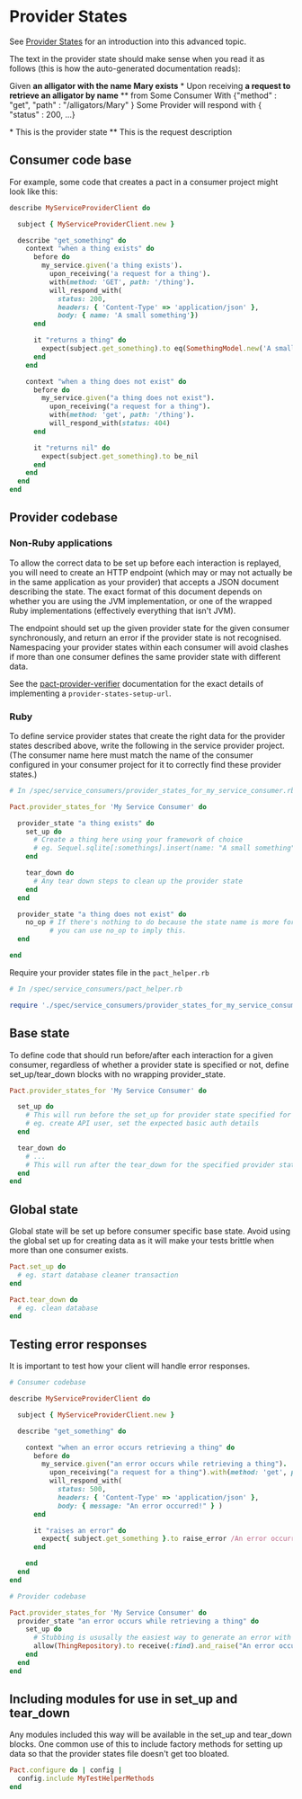 # Provider States

See [Provider States](../../best_practices/provider/using_provider_states_effectively.md) for an introduction into this advanced topic.

The text in the provider state should make sense when you read it as follows \(this is how the auto-generated documentation reads\):

Given **an alligator with the name Mary exists** \* Upon receiving **a request to retrieve an alligator by name** \*\* from Some Consumer With {"method" : "get", "path" : "/alligators/Mary" } Some Provider will respond with { "status" : 200, ...}

\* This is the provider state \*\* This is the request description

## Consumer code base

For example, some code that creates a pact in a consumer project might look like this:

```ruby
describe MyServiceProviderClient do

  subject { MyServiceProviderClient.new }

  describe "get_something" do
    context "when a thing exists" do
      before do
        my_service.given('a thing exists').
          upon_receiving('a request for a thing').
          with(method: 'GET', path: '/thing').
          will_respond_with(
            status: 200,
            headers: { 'Content-Type' => 'application/json' },
            body: { name: 'A small something'})
      end

      it "returns a thing" do
        expect(subject.get_something).to eq(SomethingModel.new('A small something'))
      end
    end

    context "when a thing does not exist" do
      before do
        my_service.given("a thing does not exist").
          upon_receiving("a request for a thing").
          with(method: 'get', path: '/thing').
          will_respond_with(status: 404)
      end

      it "returns nil" do
        expect(subject.get_something).to be_nil
      end
    end
  end
end
```

## Provider codebase

### Non-Ruby applications

To allow the correct data to be set up before each interaction is replayed, you will need to create an HTTP endpoint \(which may or may not actually be in the same application as your provider\) that accepts a JSON document describing the state. The exact format of this document depends on whether you are using the JVM implementation, or one of the wrapped Ruby implementations \(effectively everything that isn't JVM\).

The endpoint should set up the given provider state for the given consumer synchronously, and return an error if the provider state is not recognised. Namespacing your provider states within each consumer will avoid clashes if more than one consumer defines the same provider state with different data.

See the [pact-provider-verifier](https://github.com/pact-foundation/pact-provider-verifier#api-with-provider-states) documentation for the exact details of implementing a `provider-states-setup-url`.

### Ruby

To define service provider states that create the right data for the provider states described above, write the following in the service provider project. \(The consumer name here must match the name of the consumer configured in your consumer project for it to correctly find these provider states.\)

```ruby
# In /spec/service_consumers/provider_states_for_my_service_consumer.rb

Pact.provider_states_for 'My Service Consumer' do

  provider_state "a thing exists" do
    set_up do
      # Create a thing here using your framework of choice
      # eg. Sequel.sqlite[:somethings].insert(name: "A small something")
    end

    tear_down do
      # Any tear down steps to clean up the provider state
    end
  end

  provider_state "a thing does not exist" do
    no_op # If there's nothing to do because the state name is more for documentation purposes,
          # you can use no_op to imply this.
  end

end
```

Require your provider states file in the `pact_helper.rb`

```ruby
# In /spec/service_consumers/pact_helper.rb

require './spec/service_consumers/provider_states_for_my_service_consumer.rb'
```

## Base state

To define code that should run before/after each interaction for a given consumer, regardless of whether a provider state is specified or not, define set\_up/tear\_down blocks with no wrapping provider\_state.

```ruby
Pact.provider_states_for 'My Service Consumer' do

  set_up do
    # This will run before the set_up for provider state specified for the interaction.
    # eg. create API user, set the expected basic auth details
  end

  tear_down do
    # ...
    # This will run after the tear_down for the specified provider state.
  end
end
```

## Global state

Global state will be set up before consumer specific base state. Avoid using the global set up for creating data as it will make your tests brittle when more than one consumer exists.

```ruby
Pact.set_up do
  # eg. start database cleaner transaction
end

Pact.tear_down do
  # eg. clean database
end
```

## Testing error responses

It is important to test how your client will handle error responses.

```ruby
# Consumer codebase

describe MyServiceProviderClient do

  subject { MyServiceProviderClient.new }

  describe "get_something" do

    context "when an error occurs retrieving a thing" do
      before do
        my_service.given("an error occurs while retrieving a thing").
          upon_receiving("a request for a thing").with(method: 'get', path: '/thing').
          will_respond_with(
            status: 500,
            headers: { 'Content-Type' => 'application/json' },
            body: { message: "An error occurred!" } )
      end

      it "raises an error" do
        expect{ subject.get_something }.to raise_error /An error occurred!/
      end

    end
  end
end
```

```ruby
# Provider codebase

Pact.provider_states_for 'My Service Consumer' do
  provider_state "an error occurs while retrieving a thing" do
    set_up do
      # Stubbing is ususally the easiest way to generate an error with predictable error text.
      allow(ThingRepository).to receive(:find).and_raise("An error occurred!")
    end
  end
end
```

## Including modules for use in set\_up and tear\_down

Any modules included this way will be available in the set\_up and tear\_down blocks. One common use of this to include factory methods for setting up data so that the provider states file doesn't get too bloated.

```ruby
Pact.configure do | config |
  config.include MyTestHelperMethods
end
```

